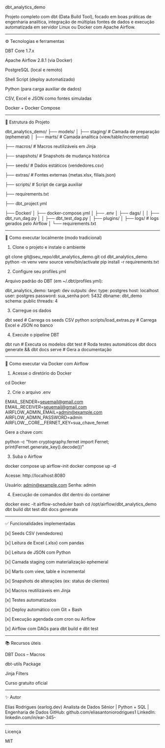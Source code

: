 dbt_analytics_demo

Projeto completo com dbt (Data Build Tool), focado em boas práticas de engenharia analítica, integração de múltiplas fontes de dados e execução automatizada em servidor Linux ou Docker com Apache Airflow.


---

⚙️ Tecnologias e ferramentas

DBT Core 1.7.x

Apache Airflow 2.8.1 (via Docker)

PostgreSQL (local e remoto)

Shell Script (deploy automatizado)

Python (para carga auxiliar de dados)

CSV, Excel e JSON como fontes simuladas

Docker + Docker Compose



---

📁 Estrutura do Projeto

dbt_analytics_demo/
├── models/
│   ├── staging/           # Camada de preparação (ephemeral)
│   ├── marts/             # Camada analítica (view/table/incremental)

├── macros/                # Macros reutilizáveis em Jinja

├── snapshots/             # Snapshots de mudança histórica

├── seeds/                 # Dados estáticos (vendedores.csv)

├── extras/                # Fontes externas (metas.xlsx, filiais.json)

├── scripts/               # Script de carga auxiliar

├── requirements.txt

├── dbt_project.yml

├── Docker/
│   ├── docker-compose.yml
│   ├── .env
│   ├── dags/
│   │   ├── dbt_run_dag.py
│   │   ├── dbt_test_dag.py
│   ├── plugins/
│   ├── logs/               # logs gerados pelo Airflow
│   └── requirements.txt


---

🚀 Como executar localmente (modo tradicional)

1. Clone o projeto e instale o ambiente

git clone git@seu_repo/dbt_analytics_demo.git
cd dbt_analytics_demo
python -m venv venv
source venv/bin/activate
pip install -r requirements.txt

2. Configure seu profiles.yml

Arquivo padrão do DBT (em ~/.dbt/profiles.yml):

dbt_analytics_demo:
  target: dev
  outputs:
    dev:
      type: postgres
      host: localhost
      user: postgres
      password: sua_senha
      port: 5432
      dbname: dbt_demo
      schema: public
      threads: 4

3. Carregue os dados

dbt seed                      # Carrega os seeds CSV
python scripts/load_extras.py  # Carrega Excel e JSON no banco

4. Execute o pipeline DBT

dbt run                       # Executa os modelos
dbt test                      # Roda testes automáticos
dbt docs generate && dbt docs serve  # Gera a documentação


---

🐳 Como executar via Docker com Airflow

1. Acesse o diretório do Docker

cd Docker

2. Crie o arquivo .env

EMAIL_SENDER=seuemail@gmail.com
EMAIL_RECEIVER=seuemail@gmail.com
AIRFLOW_ADMIN_EMAIL=admin@example.com
AIRFLOW_ADMIN_PASSWORD=admin
AIRFLOW__CORE__FERNET_KEY=sua_chave_fernet

Gere a chave com:

python -c "from cryptography.fernet import Fernet; print(Fernet.generate_key().decode())"

3. Suba o Airflow

docker compose up airflow-init
docker compose up -d

Acesse: http://localhost:8080

Usuário: admin@example.com
Senha: admin

4. Execução de comandos dbt dentro do container

docker exec -it airflow-scheduler bash
cd /opt/airflow/dbt_analytics_demo
dbt build
dbt test
dbt docs generate


---

✅ Funcionalidades implementadas

[x] Seeds CSV (vendedores)

[x] Leitura de Excel (.xlsx) com pandas

[x] Leitura de JSON com Python

[x] Camada staging com materialização ephemeral

[x] Marts com view, table e incremental

[x] Snapshots de alterações (ex: status de clientes)

[x] Macros reutilizáveis em Jinja

[x] Testes automatizados

[x] Deploy automático com Git + Bash

[x] Execução agendada com cron ou Airflow

[x] Airflow com DAGs para dbt build e dbt test



---

📚 Recursos úteis

DBT Docs – Macros

dbt-utils Package

Jinja Filters

Curso gratuito oficial



---

✨ Autor

Elias Rodrigues (earlog.dev)
Analista de Dados Sênior | Python + SQL | Engenharia de Dados
GitHub: github.com/eliasantoniorodrigues1
LinkedIn: linkedin.com/in/ear-345-


---

Licença

MIT

